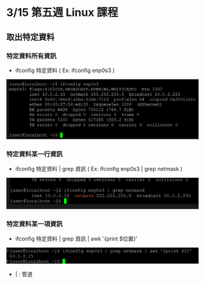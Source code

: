 # 3/15 第五週 Linux 課程

## 取出特定資料
### 特定資料所有資訊
* ifconfig 特定資料 ( Ex: ifconfig enp0s3 )

![](https://github.com/yucing/linux/blob/main/picture/ifconfig1.png)

### 特定資料某一行資訊
* ifconfig 特定資料 | grep 資訊 ( Ex: ifconfig enp0s3 | grep netmask )

![](https://github.com/yucing/linux/blob/main/picture/ifconfig2.png)

### 特定資料某一項資訊
* ifconfig 特定資料 | grep 資訊 | awk '{print $位置}'

![](https://github.com/yucing/linux/blob/main/picture/ifconfig3.png)

* | : 管道